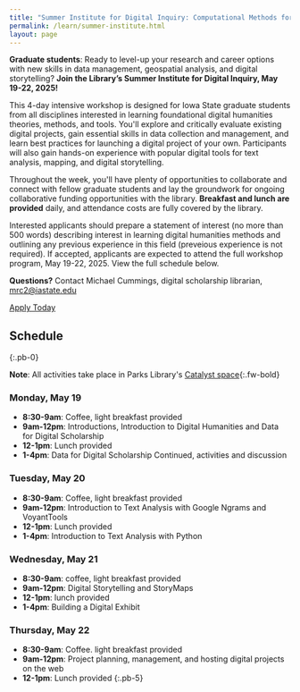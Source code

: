 ```yaml
---
title: "Summer Institute for Digital Inquiry: Computational Methods for Grad Students"
permalink: /learn/summer-institute.html
layout: page
---
```


**Graduate students**: Ready to level-up your research and career options with new skills in data management, geospatial analysis, and digital storytelling? 
**Join the Library’s Summer Institute for Digital Inquiry, May 19-22, 2025!**

This 4-day intensive workshop is designed for Iowa State graduate students from all disciplines interested in learning foundational digital humanities theories, methods, and tools. 
You'll explore and critically evaluate existing digital projects, gain essential skills in data collection and management, and learn best practices for launching a digital project of your own. 
Participants will also gain hands-on experience with popular digital tools for text analysis, mapping, and digital storytelling.

Throughout the week, you'll have plenty of opportunities to collaborate and connect with fellow graduate students and lay the groundwork for ongoing collaborative funding opportunities with the library. 
**Breakfast and lunch are provided** daily, and attendance costs are fully covered by the library. 

Interested applicants should prepare a statement of interest (no more than 500 words) describing interest in learning digital humanities methods and outlining any previous experience in this field (preveious experience is not required). If accepted, applicants are expected to attend the full workshop program, May 19-22, 2025. View the full schedule below.

**Questions?** Contact Michael Cummings, digital scholarship librarian, [mrc2@iastate.edu](mailto:mrc2@iastate.edu)

<a class="btn btn-primary btn-lg" href="https://forms.office.com/r/tTfhGzDrXD">Apply Today</a>

## Schedule
{:.pb-0}

**Note**: All activities take place in Parks Library's [Catalyst space](https://www.lib.iastate.edu/visit-and-study/creation-and-learning-spaces/catalyst){:.fw-bold}

### Monday, May 19 

- **8:30-9am**: Coffee, light breakfast provided
- **9am-12pm**: Introductions, Introduction to Digital Humanities and Data for Digital Scholarship
- **12-1pm**: Lunch provided
- **1-4pm**: Data for Digital Scholarship Continued, activities and discussion

### Tuesday, May 20

- **8:30-9am**: Coffee, light breakfast provided
- **9am-12pm**: Introduction to Text Analysis with Google Ngrams and VoyantTools 
- **12-1pm**: Lunch provided
- **1-4pm**: Introduction to Text Analysis with Python 

### Wednesday, May 21

- **8:30-9am**: coffee, light breakfast provided
- **9am-12pm**: Digital Storytelling and StoryMaps 
- **12-1pm**: lunch provided
- **1-4pm**: Building a Digital Exhibit 

### Thursday, May 22

- **8:30-9am**: Coffee. light breakfast provided
- **9am-12pm**: Project planning, management, and hosting digital projects on the web 
- **12-1pm**: Lunch provided
{:.pb-5}